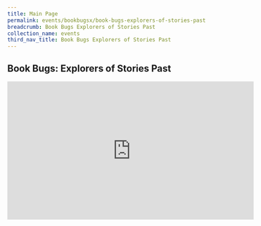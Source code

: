 ```yaml
---
title: Main Page
permalink: events/bookbugsx/book-bugs-explorers-of-stories-past
breadcrumb: Book Bugs Explorers of Stories Past
collection_name: events
third_nav_title: Book Bugs Explorers of Stories Past
---
```


## Book Bugs: Explorers of Stories Past
<div class="bp-youtube">
<iframe width="560" height="315" src="https://www.youtube.com/embed/mDsNq7wx8Xc?controls=0&autoplay=1" frameborder="0" allow="accelerometer; autoplay; clipboard-write; encrypted-media; gyroscope; picture-in-picture" allowfullscreen></iframe>
</div>

